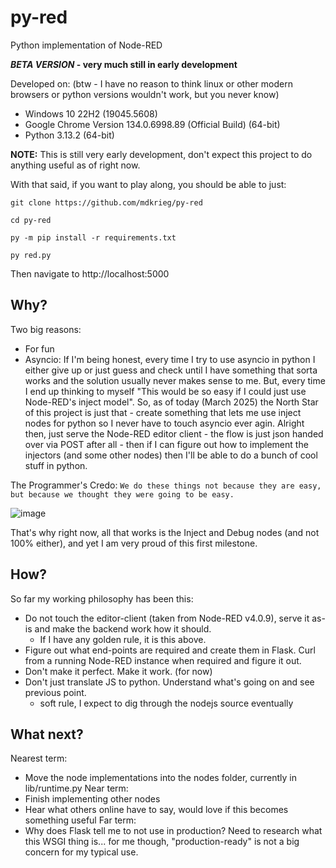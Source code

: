 # py-red
Python implementation of Node-RED

***BETA VERSION* - very much still in early development**

Developed on: (btw - I have no reason to think linux or other modern browsers or python versions wouldn't work, but you never know)
* Windows 10 22H2 (19045.5608)
* Google Chrome Version 134.0.6998.89 (Official Build) (64-bit)
* Python 3.13.2 (64-bit)

**NOTE:** This is still very early development, don't expect this project to do anything useful as of right now.

With that said, if you want to play along, you should be able to just:

`git clone https://github.com/mdkrieg/py-red`

`cd py-red`

`py -m pip install -r requirements.txt`

`py red.py`

Then navigate to http://localhost:5000

## Why?
Two big reasons:
* For fun
* Asyncio: If I'm being honest, every time I try to use asyncio in python I either give up or just guess and check until I have something that sorta works and the solution usually never makes sense to me. But, every time I end up thinking to myself "This would be so easy if I could just use Node-RED's inject model". So, as of today (March 2025) the North Star of this project is just that - create something that lets me use inject nodes for python so I never have to touch asyncio ever agin. Alright then, just serve the Node-RED editor client - the flow is just json handed over via POST after all - then if I can figure out how to implement the injectors (and some other nodes) then I'll be able to do a bunch of cool stuff in python.

The Programmer's Credo: `We do these things not because they are easy, but because we thought they were going to be easy.`

![image](https://github.com/user-attachments/assets/061a3f52-9535-421b-bf35-d6363ee5dd88)

That's why right now, all that works is the Inject and Debug nodes (and not 100% either), and yet I am very proud of this first milestone.

## How?

So far my working philosophy has been this:
* Do not touch the editor-client (taken from Node-RED v4.0.9), serve it as-is and make the backend work how it should.
  * If I have any golden rule, it is this above.
* Figure out what end-points are required and create them in Flask. Curl from a running Node-RED instance when required and figure it out.
* Don't make it perfect. Make it work. (for now)
* Don't just translate JS to python. Understand what's going on and see previous point.
  * soft rule, I expect to dig through the nodejs source eventually

## What next?
Nearest term:
* Move the node implementations into the nodes folder, currently in lib/runtime.py
Near term:
* Finish implementing other nodes
* Hear what others online have to say, would love if this becomes something useful
Far term:
* Why does Flask tell me to not use in production? Need to research what this WSGI thing is... for me though, "production-ready" is not a big concern for my typical use.
